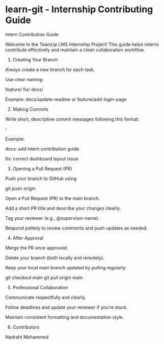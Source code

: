 # learn-git - Internship Contributing Guide

Intern Contribution Guide

Welcome to the TeamUp LMS Internship Project!
This guide helps interns contribute effectively and maintain a clean collaboration workflow.

1. Creating Your Branch

Always create a new branch for each task.

Use clear naming:

feature/<short-description>
fix/<short-description>
docs/<short-description>


Example: docs/update-readme or feature/add-login-page

2. Making Commits

Write short, descriptive commit messages following this format:

<type>: <what you changed>


Example:

docs: add intern contribution guide

fix: correct dashboard layout issue

3. Opening a Pull Request (PR)

Push your branch to GitHub using:

git push origin <branch-name>


Open a Pull Request (PR) to the main branch.

Add a short PR title and describe your changes clearly.

Tag your reviewer (e.g., @supervisor-name).

Respond politely to review comments and push updates as needed.

4. After Approval

Merge the PR once approved.

Delete your branch (both locally and remotely).

Keep your local main branch updated by pulling regularly:

git checkout main
git pull origin main

5. Professional Collaboration

Communicate respectfully and clearly.

Follow deadlines and update your reviewer if you’re stuck.

Maintain consistent formatting and documentation style.

6. Contributors

Nadraht Mohammed